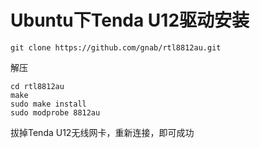# Ubuntu下Tenda U12驱动安装

```shell
git clone https://github.com/gnab/rtl8812au.git
```

解压

```shell
cd rtl8812au
make
sudo make install
sudo modprobe 8812au
```

拔掉Tenda U12无线网卡，重新连接，即可成功